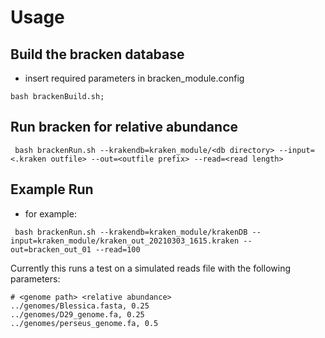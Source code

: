 
# Usage

## Build the bracken database

* insert required parameters in bracken_module.config 

```
bash brackenBuild.sh;
```

## Run bracken for relative abundance

```                                                                             
 bash brackenRun.sh --krakendb=kraken_module/<db directory> --input=<.kraken outfile> --out=<outfile prefix> --read=<read length>
```

## Example Run
* for example:
```
 bash brackenRun.sh --krakendb=kraken_module/krakenDB --input=kraken_module/kraken_out_20210303_1615.kraken --out=bracken_out_01 --read=100
```

Currently this runs a test on a simulated reads file with the following 
parameters:

```
# <genome path> <relative abundance>
../genomes/Blessica.fasta, 0.25   
../genomes/D29_genome.fa, 0.25
../genomes/perseus_genome.fa, 0.5
```

